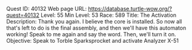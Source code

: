 Quest ID: 40132
Web page URL: https://database.turtle-wow.org/?quest=40132
Level: 55
Min Level: 53
Race: 589
Title: The Activation
Description: Thank you again. I believe the core is installed. So now all that's left to do is the final assembly, and then we'll have this automaton working! Speak to me again and say the word. Then, we'll turn it on.
Objective: Speak to Torble Sparksprocket and activate Analyzer X-51
